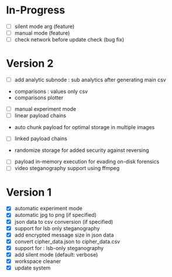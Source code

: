 # In-Progress
- [ ] silent mode arg (feature)
- [ ] manual mode (feature)
- [ ] check network before update check (bug fix)

# Version 2
- [ ] add analytic subnode : sub analytics after generating main csv
- comparisons : values only csv
- comparisons plotter
- [ ] manual experiment mode
- [ ] linear payload chains
- auto chunk payload for optimal storage in multiple images
- [ ] linked payload chains
- randomize storage for added security against reversing
- [ ] payload in-memory execution for evading on-disk forensics
- [ ] video steganography support using ffmpeg

# Version 1
- [x] automatic experiment mode
- [x] automatic jpg to png (if specified)
- [x] json data to csv conversion (if specified)
- [x] support for lsb only steganography
- [x] add encrypted message size in json data
- [x] convert cipher_data.json to cipher_data.csv
- [x] support for : lsb-only steganography
- [x] add silent mode (default: verbose)
- [x] workspace cleaner
- [x] update system
